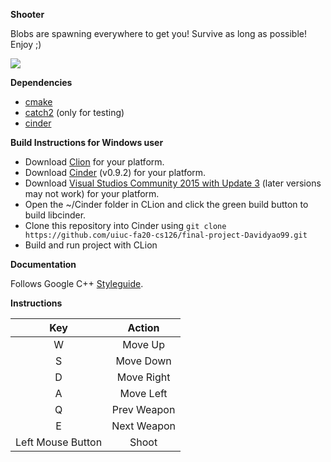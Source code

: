 
**Shooter**

Blobs are spawning everywhere to get you! Survive as long as possible! Enjoy ;)

![](showcase.gif)

**Dependencies**
- [cmake](https://cmake.org/)
- [catch2](https://github.com/catchorg/Catch2.git) (only for testing)
- [cinder](https://github.com/cinder/Cinder)

**Build Instructions for Windows user**

- Download [Clion](https://www.jetbrains.com/clion/) for your platform.
- Download [Cinder](https://libcinder.org/download) (v0.9.2) for your platform.
- Download [Visual Studios Community 2015 with Update 3](https://my.visualstudio.com/Downloads?q=visual%20studio%202015&wt.mc_id=o~msft~vscom~older-downloads) 
(later versions may not work) for your platform.
- Open the ~/Cinder folder in CLion and click the green build button to build libcinder. 
- Clone this repository into Cinder using 
```git clone https://github.com/uiuc-fa20-cs126/final-project-Davidyao99.git```
- Build and run project with CLion

**Documentation**

Follows Google C++ [Styleguide](https://google.github.io/styleguide/cppguide.html).

**Instructions**

| Key | Action | 
| :---: | :---: |
|W|Move Up|
|S|Move Down|
|D|Move Right|
|A|Move Left|
|Q|Prev Weapon|
|E|Next Weapon|
|Left Mouse Button|Shoot|





